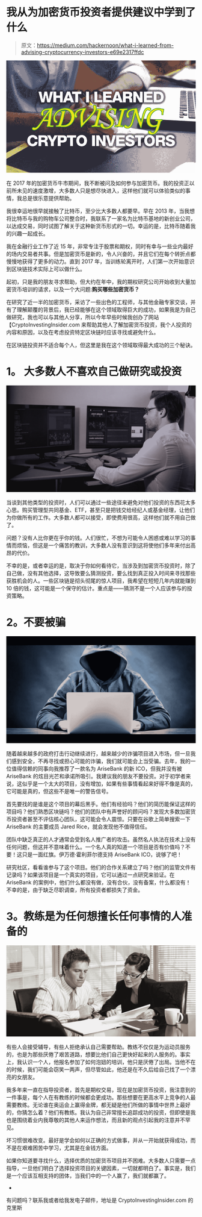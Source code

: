 # 我从为加密货币投资者提供建议中学到了什么

> 原文：<https://medium.com/hackernoon/what-i-learned-from-advising-cryptocurrency-investors-e69e2317ffdc>

![](img/9095a8a8327b03f069da8d727243fc2d.png)

在 2017 年的加密货币牛市期间，我不断被问及如何参与加密货币。我的投资正以前所未见的速度激增，大多数人只是想尽快进入，这样他们就可以体验类似的事情，我总是很乐意提供帮助。

我很幸运地很早就接触了比特币，至少比大多数人都要早。早在 2013 年，当我想将比特币与我的购物车公司整合时，我联系了一家名为比特币基地的新创业公司，以达成交易，同时试图了解关于这种新货币形式的一切。幸运的是，比特币随着我的兴趣一起成长。

我在金融行业工作了近 15 年，非常专注于股票和期权，同时有幸与一些业内最好的场内交易者共事。但是加密货币是新的，令人兴奋的，并且它们在每个转折点都慢慢地获得了更多的动力。直到 2017 年，当训练轮离开时，人们第一次开始意识到区块链技术实际上可以做什么。

起初，只是我的朋友寻求帮助，但大约在年中，我的期权研究公司开始收到大量加密货币培训的请求，以及一个大问题:**购买哪些加密货币？**

在研究了近一半的加密货币，采访了一些出色的工程师，与其他金融专家交谈，并有了理解颠覆的背景后，我已经能够在这个领域取得巨大的成功，如果我是为自己做研究，我也可以与其他人分享，所以今年早些时候我创办了网站【CryptoInvestingInsider.com 来帮助其他人了解加密货币投资，我个人投资的内容和原因，以及在考虑投资特定区块链时应该寻找或避免什么。

在区块链投资并不适合每个人，但这里是我在这个领域取得最大成功的三个秘诀。

# **1。** **大多数人不喜欢自己做研究或投资**

![](img/7785269dc7c99cdcb7607a11154af7ca.png)

当谈到其他类型的投资时，人们可以通过一些途径来避免对他们投资的东西花太多心思。购买管理型共同基金、ETF，甚至只是把钱交给经纪人或基金经理，让他们为你做所有的工作。大多数人都可以接受，即使费用很高，这样他们就不用自己做了。

问题？没有人比你更在乎你的钱。人们很忙，不想为可能令人困惑或难以学习的事情而烦恼，但这是一个痛苦的教训，大多数人没有意识到这将使他们多年来付出高昂的代价。

不幸的是，或者幸运的是，取决于你如何看待它，当涉及到加密货币投资时，除了自己做，没有其他选择，这导致要么猜测投资，要么找到真正投入时间来寻找那些获胜机会的人。一些区块链是彻头彻尾的惊人项目，我希望在短短几年内就能赚到 10 倍的钱，这可能是一个保守的估计。重点是——猜测不是一个人应该参与的投资策略。

# **2。不要被骗**

![](img/2ea96c163b5b6a14f01ae0dd436ba357.png)

随着越来越多的政府打击行动继续进行，越来越少的诈骗项目进入市场，但一旦我们感到安全，不再寻找或担心可能的诈骗，我们就可能会上当受骗。去年，我的一位值得信赖的同事向我推荐了一款名为 AriseBank 的新 ICO，但我并没有被 AriseBank 的炫目光芒和承诺所吸引。我建议我的朋友不要投资。对于初学者来说，这似乎是一个太大的项目，没有增加，如果有些事情看起来好得不像是真的，它可能是真的，但这些不是唯一的警告信号。

首先要找的是谁是这个项目的幕后黑手。他们有经验吗？他们的简历能保证这样的项目吗？他们熟悉区块链吗？他们的团队中有声誉好的顾问吗？发现大多数加密货币投资者甚至不评估核心团队，这可能会令人震惊。只要在谷歌上简单搜索一下 AriseBank 的主要成员 Jared Rice，就会发现他不值得信任。

团队中缺乏真正的人才通常会受到名人推广者的攻击。虽然名人执法在技术上没有任何问题，但这并不意味着什么。一个名人真的知道一个项目是否有价值吗？不要！这只是一面红旗。伊万德·霍利菲尔德支持 AriseBank ICO，说够了吧！

研究社区，看看谁参与了这个项目。他们的合作关系建立了吗？他们的监管文件有记录吗？如果该项目是一个真实的项目，它可以通过一点研究来验证。在 AriseBank 的案例中，他们什么都没有做，没有合伙，没有备案，什么都没有！不幸的是，由于缺乏尽职调查，所有投资者都损失了资金。

# **3。教练是为任何想擅长任何事情的人准备的**

![](img/4f09d7f508358e68b732178c4b6c7324.png)

有些人会接受辅导，有些人拒绝承认自己需要帮助。教练不仅仅是为运动员服务的，也是为那些厌倦了艰苦道路，想要比他们自己更快好起来的人服务的。事实上，我认识一个人，他报名参加了如何泡妞的培训，他只是厌倦了出局。当他不在的时候，我们可能会窃笑一两声，但尽管如此，他还是在不久后给自己找了一个漂亮的女朋友。

我多年来一直在指导投资者，首先是期权交易，现在是加密货币投资，我注意到的一件事是，每个人在有教练的时候都会更成功。那些想要在更高水平上竞争的人最需要教练。无论谁在奥运会上赢得金牌，都无疑是他们所做的事情中世界上最好的，你猜怎么着？他们有教练。我认为自己非常擅长追踪成功的投资，但即使是我也是围绕着业内我尊敬的其他人来运作想法，而且新的观点引起我的注意并不罕见。

坏习惯很难改变。最好是学会如何以正确的方式做事，并从一开始就获得成功，而不是在艰难困苦中学习，尤其是在金钱方面。

如果你知道要寻找什么，选择优质的加密货币项目并不困难。大多数人只需要一点指导，一旦他们明白了选择投资项目的关键因素，一切就都明白了。事实是，我们是一个应该互相支持的团体，当我们中的一个人赢了，我们就都赢了。

-

有问题吗？联系我或者给我发电子邮件，地址是 CryptoInvestingInsider.com 的克里斯